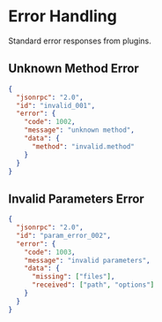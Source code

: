 # Error Handling

Standard error responses from plugins.

## Unknown Method Error

```json
{
  "jsonrpc": "2.0",
  "id": "invalid_001",
  "error": {
    "code": 1002,
    "message": "unknown method",
    "data": {
      "method": "invalid.method"
    }
  }
}
```

## Invalid Parameters Error

```json
{
  "jsonrpc": "2.0",
  "id": "param_error_002",
  "error": {
    "code": 1003,
    "message": "invalid parameters",
    "data": {
      "missing": ["files"],
      "received": ["path", "options"]
    }
  }
}
```



